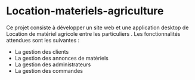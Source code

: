 # Location-materiels-agriculture
Ce projet consiste à développer un site web et une application desktop de Location de matériel agricole entre les particuliers . 
Les fonctionnalités attendues sont les suivantes : 
- La gestion des clients
- La gestion des annonces de matériels
- La gestion des administrateurs
- La gestion des commandes
